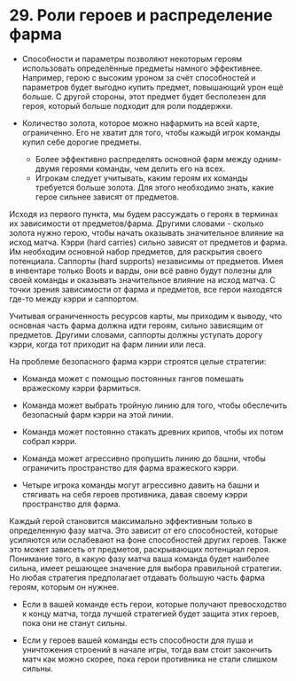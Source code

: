 # 29. Роли героев и распределение фарма

* Способности и параметры позволяют некоторым героям использовать определённые предметы намного эффективнее. Например, герою с высоким уроном за счёт способностей и параметров будет выгодно купить предмет, повышающий урон ещё больше. С другой стороны, этот предмет будет бесполезен для героя, который больше подходит для роли поддержки.

* Количество золота, которое можно нафармить на всей карте, ограниченно. Его не хватит для того, чтобы кажыдй игрок команды купил себе дорогие предметы.
    * Более эффективно распределять основной фарм между одним-двумя героями команды, чем делить его на всех.
    * Игрокам следует учитывать, каким героям их команды требуется больше золота. Для этого необходимо знать, какие герое сильнее зависят от предметов.

Исходя из первого пункта, мы будем рассуждать о героях в терминах их зависимости от предметов/фарма. Другими словами - сколько золота нужно герою, чтобы начать оказывать значительное влияние на исход матча. Кэрри (hard carries) сильно зависят от предметов и фарма. Им необходим основной набор предметов, для раскрытия своего потенциала. Саппорты (hard supports) независимы от предметов. Имея в инвентаре только Boots и варды, они всё равно будут полезны для своей команды и оказывать значительное влияние на исход матча. С точки зрения зависимости от фарма и предметов, все герои находятся где-то между кэрри и саппортом.

Учитывая ограниченность ресурсов карты, мы приходим к выводу, что основная часть фарма должна идти героям, сильно зависящим от предметов. Другими словами, саппорты должны уступать дорогу кэрри, когда тот приходит на фарм линии или леса.

На проблеме безопасного фарма кэрри строятся целые стратегии:
* Команда может с помощью постоянных гангов помешать вражескому кэрри фармиться.

* Команда может выбрать тройную линию для того, чтобы обеспечить безопасный фарм кэрри на этой линии. 

* Команда может постоянно стакать древних крипов, чтобы их потом собрал кэрри.

* Команда может агрессивно пропушить линию до башни, чтобы ограничить пространство для фарма вражеского кэрри.

* Четыре игрока команды могут агрессивно давить на башни и стягивать на себя героев противника, давая своему кэрри пространство для фарма.

Каждый герой становится максимально эффективным только в определенную фазу матча. Это зависит от его способностей, которые усиляются или ослабевают на фоне способностей других героев. Также это может зависеть от предметов, раскрывающих потенциал героя. Понимание того, в какую фазу матча ваша команда будет наиболее сильна, имеет решающее значение для выбора правильной стратегии. Но любая стратегия предполагает отдавать большую часть фарма героям, которым он нужнее.

* Если в вашей команде есть герои, которые получают превосходство к концу матча, тогда лучшей стратегией будет защита этих героев, пока они не станут сильны.

* Если у героев вашей команды есть способности для пуша и уничтожения строений в начале игры, тогда вам стоит закончить матч как можно скорее, пока герои противника не стали слишком сильны.


